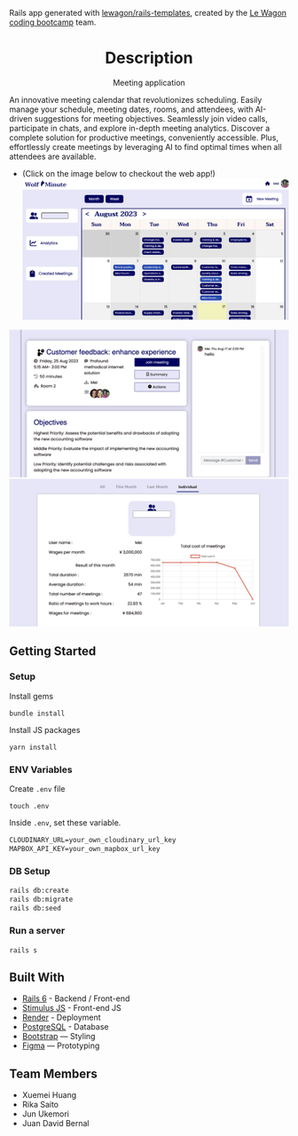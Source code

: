 Rails app generated with [lewagon/rails-templates](https://github.com/lewagon/rails-templates), created by the [Le Wagon coding bootcamp](https://www.lewagon.com) team.
<h1 align="center">Description</h1>

<p align="center">Meeting application</p>
<p>   An innovative meeting calendar that revolutionizes scheduling. Easily manage your schedule, meeting dates, rooms, and attendees, with AI-driven suggestions for meeting objectives. Seamlessly join video calls, participate in chats, and explore in-depth meeting analytics. Discover a complete solution for productive meetings, conveniently accessible. Plus, effortlessly create meetings by leveraging AI to find optimal times when all attendees are available.</p>

- (Click on the image below to checkout the web app!)
<a href="https://wolfminute.onrender.com/" target="_blank"><img src="https://github.com/meifruit/WolfMinute-portfolio/blob/master/app/assets/images/calendar.png"/></a>


<img src="https://github.com/meifruit/WolfMinute-portfolio/blob/master/app/assets/images/calendarshow.png"/>
<img src="https://github.com/meifruit/WolfMinute-portfolio/blob/master/app/assets/images/analystic.png"/>
 
<br>

## Getting Started
### Setup

Install gems
```
bundle install
```
Install JS packages
```
yarn install
```

### ENV Variables
Create `.env` file
```
touch .env
```
Inside `.env`, set these variable.
```
CLOUDINARY_URL=your_own_cloudinary_url_key
MAPBOX_API_KEY=your_own_mapbox_url_key
```

### DB Setup
```
rails db:create
rails db:migrate
rails db:seed
```

### Run a server
```
rails s
```

## Built With
- [Rails 6](https://guides.rubyonrails.org/) - Backend / Front-end
- [Stimulus JS](https://stimulus.hotwired.dev/) - Front-end JS
- [Render](https://render.com/) - Deployment
- [PostgreSQL](https://www.postgresql.org/) - Database
- [Bootstrap](https://getbootstrap.com/) — Styling
- [Figma](https://www.figma.com) — Prototyping

## Team Members
- Xuemei Huang
- Rika Saito
- Jun Ukemori
- Juan David Bernal


